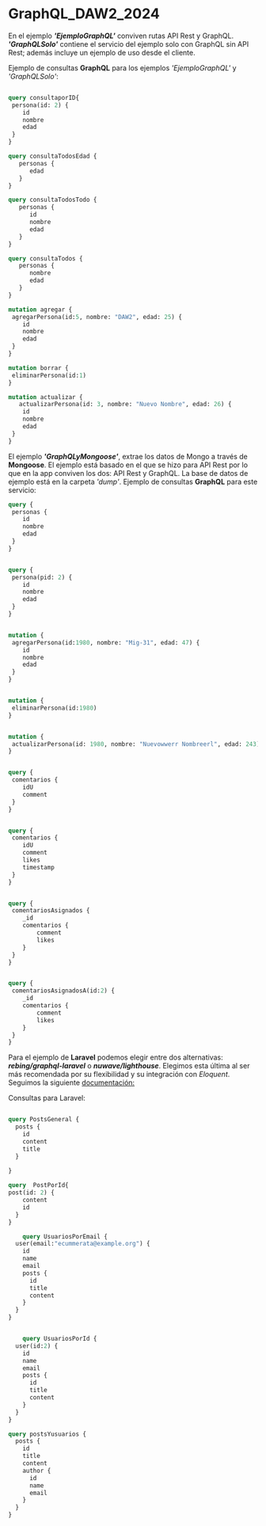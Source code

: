 # GraphQL_DAW2_2024

En el ejemplo ***'EjemploGraphQL'*** conviven rutas API Rest y GraphQL.
***'GraphQLSolo'*** contiene el servicio del ejemplo solo con GraphQL sin API Rest; además incluye un ejemplo de uso desde el cliente.

Ejemplo de consultas **GraphQL** para los ejemplos *'EjemploGraphQL'* y *'GraphQLSolo'*:

```GraphQL

query consultaporID{
 persona(id: 2) {
    id
    nombre
    edad
 }
}

query consultaTodosEdad {
   personas {
      edad
   }
}

query consultaTodosTodo {
   personas {
      id
      nombre
      edad
   }
}

query consultaTodos {
   personas {
      nombre
      edad
   }
}

mutation agregar {
 agregarPersona(id:5, nombre: "DAW2", edad: 25) {
    id
    nombre
    edad
 }
}

mutation borrar {
 eliminarPersona(id:1)
}

mutation actualizar {
   actualizarPersona(id: 3, nombre: "Nuevo Nombre", edad: 26) {
    id
    nombre
    edad
 }
}
```

El ejemplo ***'GraphQLyMongoose'***, extrae los datos de Mongo a través de **Mongoose**. El ejemplo está basado en el que se hizo para API Rest por lo que en la app conviven los dos: API Rest y GraphQL. La base de datos de ejemplo está en la carpeta *'dump'*.
Ejemplo de consultas **GraphQL** para este servicio:

```GraphQL
query {
 personas {
    id
    nombre
    edad
 }
}


query {
 persona(pid: 2) {
    id
    nombre
    edad
 }
}


mutation {
 agregarPersona(id:1980, nombre: "Mig-31", edad: 47) {
    id
    nombre
    edad
 }
}


mutation {
 eliminarPersona(id:1980)
}


mutation {
 actualizarPersona(id: 1980, nombre: "Nuevowwerr Nombreerl", edad: 243) 
}


query {
 comentarios {
    idU
    comment
 }
}


query {
 comentarios {
    idU
    comment
    likes
    timestamp
 }
}


query {
 comentariosAsignados {
    _id
    comentarios {
        comment
        likes
    }
 }
}


query {
 comentariosAsignadosA(id:2) {
    _id
    comentarios {
        comment
        likes
    }
 }
}
```

Para el ejemplo de **Laravel** podemos elegir entre dos alternativas: ***rebing/graphql-laravel*** o ***nuwave/lighthouse***. Elegimos esta última al ser más recomendada por su flexibilidad y su integración con *Eloquent*. Seguimos la siguiente [documentación:](https://lighthouse-php.com/tutorial/#what-is-lighthouse)

Consultas para Laravel:
```GraphQL

query PostsGeneral {
  posts {
    id
    content
    title
  }
  
}

query  PostPorId{
post(id: 2) {
    content
    id
  }
}

	query UsuariosPorEmail {
  user(email:"ecummerata@example.org") {
    id
    name
    email
    posts {
      id
      title
      content
    }
  }
}


	query UsuariosPorId {
  user(id:2) {
    id
    name
    email
    posts {
      id
      title
      content
    }
  }
}

query postsYusuarios {
  posts {
    id
    title
    content
    author {
      id
      name
      email
    }
  }
}
```
